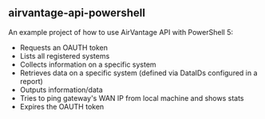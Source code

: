 ## airvantage-api-powershell

An example project of how to use AirVantage API with PowerShell 5:
* Requests an OAUTH token
* Lists all registered systems
* Collects information on a specific system
* Retrieves data on a specific system (defined via DataIDs configured in a report)
* Outputs information/data
* Tries to ping gateway's WAN IP from local machine and shows stats
* Expires the OAUTH token
